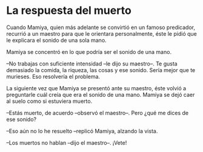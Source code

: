 # La respuesta del muerto

Cuando Mamiya, quien más adelante se convirtió en un famoso predicador,
recurrió a un maestro para que le orientara personalmente, éste le pidió
que le explicara el sonido de una sola mano.

Mamiya se concentró en lo que podría ser el sonido de una mano.

–No trabajas con suficiente intensidad –le dijo su maestro–. Te gusta
demasiado la comida, la riqueza, las cosas y ese sonido. Sería mejor que
te murieses. Eso resolvería el problema.

La siguiente vez que Mamiya se presentó ante su maestro, éste volvió a
preguntarle cuál creía que era el sonido de una mano. Mamiya se dejó
caer al suelo como si estuviera muerto.

–Estás muerto, de acuerdo –observó el maestro–. Pero ¿qué me dices de
ese sonido?

–Eso aún no lo he resuelto –replicó Mamiya, alzando la vista.

–Los muertos no hablan –dijo el maestro–. ¡Vete!